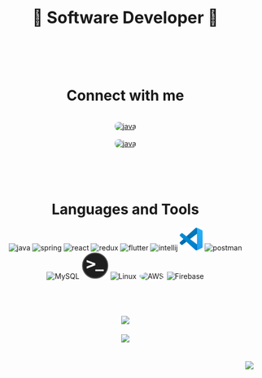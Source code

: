 <h2 style="border: none; font-size: 32px;" align="center"><b>🚀 Software Developer 🚀</b></h2>
<br />
<br />
<br />

<div align="center">
<h1> Connect with me</h1>
<br />

<a href="https://www.linkedin.com/in/vitor-demarqui-13580a196/">
<img style="border-radius:8px"alt="java" width="30%" src="https://img.shields.io/badge/LinkedIn-0077B5?style=for-the-badge&logo=linkedin&logoColor=white" /></a>
<br />
<br />
<a href="https://www.instagram.com/vitordemarque/">
<img style="border-radius:8px;" alt="java" width="30%" src="https://img.shields.io/badge/Instagram-E4405F?style=for-the-badge&logo=instagram&logoColor=white" /></a>
</div>
<br />

<br /><br />

<h1 align="center">Languages and Tools</h1>
<div align="center">
  <img alt="java" width="50px" src="https://img.icons8.com/color/48/000000/java-coffee-cup-logo.png" />
  <img alt="spring" width="50px" src="https://img.icons8.com/color/48/000000/spring-logo.png" />
  <img alt="react" width="50px" src="https://img.icons8.com/offices/120/000000/react.png"/>
  <img alt="redux" width="50px" src="https://img.icons8.com/color/144/000000/redux.png"/>
  <img alt="flutter" width="50px" src="https://img.icons8.com/color/144/000000/flutter.png"/>
  <img alt="intellij" width="50px" src="https://img.icons8.com/color/48/000000/intellij-idea.png" />
  <img alt="Visual Studio Code" width="45px" src="https://raw.githubusercontent.com/github/explore/80688e429a7d4ef2fca1e82350fe8e3517d3494d/topics/visual-studio-code/visual-studio-code.png" />
  <img alt="postman" width="50px" src="https://voyager.postman.com/logo/postman-logo-icon-orange.svg"/>
  <img alt="MySQL" width="50px" src="https://budougumi0617.github.io/logos/mysql.png" />
  <img alt="Terminal" width="53px" src="https://raw.githubusercontent.com/github/explore/80688e429a7d4ef2fca1e82350fe8e3517d3494d/topics/terminal/terminal.png" />
  <img alt="Linux" width="50px" src="https://res.cloudinary.com/canonical/image/fetch/f_auto,q_auto,fl_sanitize,w_140,h_140/https://assets.ubuntu.com/v1/c4f35e06-products-hero-ubuntu.svg"/>
  <img alt="AWS" width="50px" style="background-color: #fff; border-radius: 50%; padding: 2px" src="https://img.icons8.com/color/452/amazon-web-services.png" />
  <img alt="Firebase" width="50px" src="https://img.icons8.com/color/2x/google-firebase-console.png" />

</div>

<br />
<br />
<br />
<br />

<div align="center">
<img height="160em" src="https://github-readme-stats.vercel.app/api?username=VitorDemarqui&show_icons=true&theme=dracula&include_all_commits=true"/>
<br />
<br />
<img height="160em" src="https://github-readme-stats.vercel.app/api/top-langs/?username=VitorDemarqui&layout=compact&langs_count=7&theme=dracula"/>
</div>

<br />
<br />

<div align="end">
<img  src="https://img.shields.io/github/followers/VitorDemarqui.svg?style=social&label=Follow&maxAge=2592000"/>
</div>
